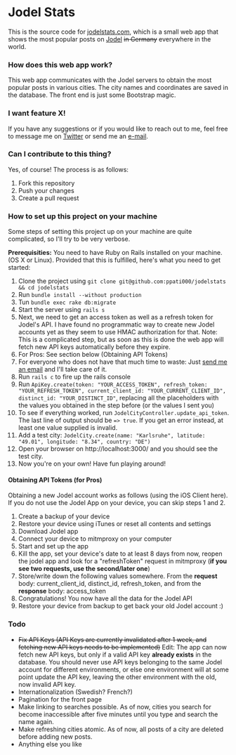# Jodel Stats

This is the source code for [jodelstats.com](http://jodelstats.com), which is a small web app that shows the most popular posts on [Jodel](http://jodel-app.com) ~~in Germany~~ everywhere in the world.

### How does this web app work?
This web app communicates with the Jodel servers to obtain the most popular posts in various cities. The city names and coordinates are saved in the database. The front end is just some Bootstrap magic.

### I want feature X!
If you have any suggestions or if you would like to reach out to me, feel free to message me on [Twitter](twitter.com/ppati000) or send me an [e-mail](mailto:ppati000@me.com).

### Can I contribute to this thing?
Yes, of course! The process is as follows:

1. Fork this repository
2. Push your changes
3. Create a pull request

### How to set up this project on your machine
Some steps of setting this project up on your machine are quite complicated, so I'll try to be very verbose.

**Prerequisities:** You need to have Ruby on Rails installed on your machine. (OS X or Linux). Provided that this is fulfilled, here's what you need to get started:

1. Clone the project using `git clone git@github.com:ppati000/jodelstats && cd jodelstats`
2. Run `bundle install --without production`
3. Tun `bundle exec rake db:migrate`
4. Start the server using `rails s`
5. Next, we need to get an access token as well as a refresh token for Jodel's API. I have found no programmatic way to create new Jodel accounts yet as they seem to use HMAC authorization for that. Note: This is a complicated step, but as soon as this is done the web app will fetch new API keys automatically before they expire.
  1. For Pros: See section below (Obtaining API Tokens)
  2. For everyone who does not have that much time to waste: Just [send me an email](mailto:ppati000@me.com) and I'll take care of it.
6. Run `rails c` to fire up the rails console
7. Run `ApiKey.create(token: "YOUR_ACCESS_TOKEN", refresh_token: "YOUR_REFRESH_TOKEN", current_client_id: "YOUR_CURRENT_CLIENT_ID", distinct_id: "YOUR_DISTINCT_ID"`, replacing all the placeholders with the values you obtained in the step before (or the values I sent you)
8. To see if everything worked, run `JodelCityController.update_api_token`. The last line of output should be `=> true`. If you get an error instead, at least one value supplied is invalid.
9. Add a test city: `JodelCity.create(name: "Karlsruhe", latitude: "49.01", longitude: "8.34", country: "DE")`
10. Open your browser on http://localhost:3000/ and you should see the test city.
11. Now you're on your own! Have fun playing around!

#### Obtaining API Tokens (for Pros)

Obtaining a new Jodel account works as follows (using the iOS Client here). If you do not use the Jodel App on your device, you can skip steps 1 and 2.
    
1. Create a backup of your device
2. Restore your device using iTunes or reset all contents and settings
3. Download Jodel app
4. Connect your device to mitmproxy on your computer
5. Start and set up the app
6. Kill the app, set your device's date to at least 8 days from now, reopen the jodel app and look for a "refreshToken" request in mitmproxy (**if you see two requests, use the second/later one**)
7. Store/write down the following values somewhere. From the **request** body: current_client_id, distinct_id, refresh_token, and from the **response** body: access_token
8. Congratulations! You now have all the data for the Jodel API
9. Restore your device from backup to get back your old Jodel account :)

### Todo
- ~~Fix API Keys (API Keys are currently invalidated after 1 week, and fetching new API keys needs to be implemented)~~ Edit: The app can now fetch new API keys, but only if a valid API key **already exists** in the database. You should never use API keys belonging to the same Jodel account for different environments, or else one environment will at some point update the API key, leaving the other environment with the old, now invalid API key.
- Internationalization (Swedish? French?)
- Pagination for the front page
- Make linking to searches possible. As of now, cities you search for become inaccessible after five minutes until you type and search the name again.
- Make refreshing cities atomic. As of now, all posts of a city are deleted before adding new posts.
- Anything else you like
